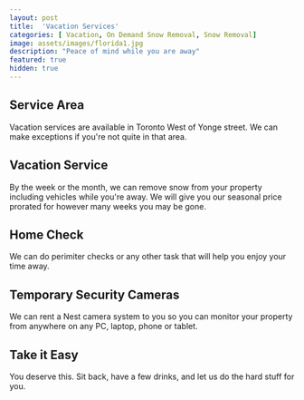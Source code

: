 ```yaml
---
layout: post
title:  'Vacation Services'
categories: [ Vacation, On Demand Snow Removal, Snow Removal]
image: assets/images/florida1.jpg
description: "Peace of mind while you are away"
featured: true
hidden: true
---
```


## Service Area
Vacation services are available in Toronto West of Yonge street. We can make exceptions if you're not quite in that area.

## Vacation Service
By the week or the month, we can remove snow from your property including vehicles while you're away. We will give you our seasonal price prorated for however many weeks you may be gone.

## Home Check
We can do perimiter checks or any other task that will help you enjoy your time away.

## Temporary Security Cameras
We can rent a Nest camera system to you so you can monitor your property from anywhere on any PC, laptop, phone or tablet.

## Take it Easy
You deserve this. Sit back, have a few drinks, and let us do the hard stuff for you.

